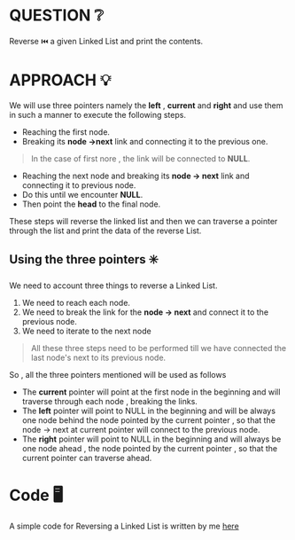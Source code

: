 # QUESTION ❔
Reverse ⏮️ a given Linked List and print the contents. 
# APPROACH 💡
We will use three pointers namely the **left** , **current** and **right** and use them in such a manner to execute the following steps.
* Reaching the first node.
* Breaking its **node ->next** link and connecting it to the previous one.
> In the case of first nore , the link will be connected to **NULL**.
* Reaching the next node and breaking its **node -> next** link and connecting it to previous node.
* Do this until we encounter **NULL**.
* Then point the **head** to the final node.

These steps will reverse the linked list and then we can traverse a pointer through the list and print the data of the reverse List.

## Using the three pointers ✳️

We need to account three things to reverse a Linked List.
1. We need to reach each node.
2. We need to break the link for the **node -> next** and connect it to the previous node.
3. We need to iterate to the next node 
> All these three steps need to be performed till we have connected the last node's next to its previous node.

So , all the three pointers mentioned will be used as follows
* The **current** pointer will point at the first node in the beginning and will traverse through each node , breaking the links.
* The **left** pointer will point to NULL in the beginning and will be always one node behind the node pointed by the current pointer , so that the node -> next at current pointer will connect to the previous node.
* The **right** pointer will point to NULL in the beginning and will always be one node ahead , the node pointed by the current pointer , so that the current pointer can traverse ahead.


# Code 🖥️
A simple code for Reversing a Linked List is written by me [here](https://github.com/cleanhand/phase-1-kartikjain2001/blob/main/Linked%20List/Linked%20List%20problems%20code/Reversing%20a%20Linked%20List.c)
